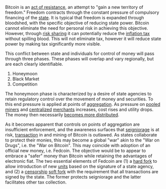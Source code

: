 Bitcoin is an [act of resistance](Axiom-of-Resistance), an attempt to "gain a new territory of freedom." Freedom contracts through the constant pressure of compulsory financing of the [state](Glossary#state). It is typical that freedom is expanded through bloodshed, with the specific objective of reducing state power. Bitcoin cannot eliminate the need for personal risk in achieving this objective. However, through [risk sharing](Risk-Sharing-Principle) it can potentially reduce the [inflation tax](https://en.wikipedia.org/wiki/Seigniorage) without spilling blood. This will not eliminate tax, however it will reduce state power by making tax significantly more visible.

This conflict between state and individuals for control of money will pass through three phases. These phases will overlap and vary regionally, but are each clearly identifiable.

1. Honeymoon
2. Black Market
3. Competition

The honeymoon phase is characterized by a desire of state agencies to retain regulatory control over the movement of money and securities. To this end pressure is applied at points of [aggregation](Glossary#aggregation). As pressure on [pooled](Glossary#pooling) [miners](Glossary#miner) and [centralized](Glossary#centralization) [merchants](Glossary#merchant) increases, cost rises and utility drops. The money then necessarily [becomes more distributed](Threat-Level-Paradox).

As it becomes apparent that controls on points of aggregation are insufficient enforcement, and the awareness surfaces that [seigniorage](https://en.wikipedia.org/wiki/Seigniorage) is at risk, [transaction](Glossary#transaction) in and mining of Bitcoin is outlawed. As states collaborate to protect their monies, this may become a global "war" akin to the "War on Drugs", i.e. the "War on Bitcoin". This may coincide with adoption of an official new money, i.e. Fedcoin. The objective would be to appear to embrace a "safer" money than Bitcoin while retaining the advantages of electronic fiat. The two essential elements of Fedcoin are (1) a [hard fork](Glossary#hard-fork) to allow introduction of new [units](Glossary#unit) based on the signature of a state agency, and (2) a [censorship](Glossary#censorship) [soft fork](Glossary#soft-fork) with the requirement that all transactions are signed by the state. The former protects seigniorage and the latter facilitates other tax collection.